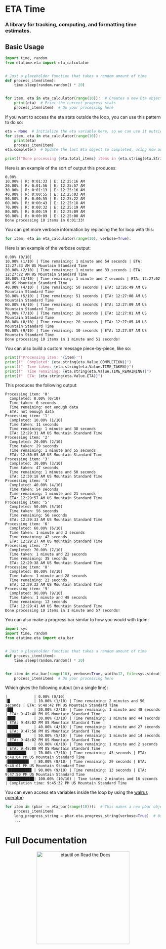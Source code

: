 # ETA Time
### A library for tracking, computing, and formatting time estimates.

## Basic Usage
```python
import time, random
from etatime.eta import eta_calculator


# Just a placeholder function that takes a random amount of time
def process_item(item):
    time.sleep(random.random() * 20)


for item, eta in eta_calculator(range(10)):  # Creates a new Eta object for each item
    print(eta)  # Print the current progress stats
    process_item(item)  # Do your processing here
```
If you want to access the eta stats outside the loop, you can use this pattern to do so:
```python
eta = None  # Initialize the eta variable here, so we can use it outside the loop
for item, eta in eta_calculator(range(10)):
    print(eta)
    process_item(item)
eta.complete()  # Update the last Eta object to completed, using now as the end time

print(f"Done processing {eta.total_items} items in {eta.string(eta.StringField.TIME_TAKEN)}!\n")
```
Here is an example of the sort of output this produces:
```
0.00%
10.00% | R: 0:01:33 | E: 12:25:16 AM
20.00% | R: 0:01:56 | E: 12:25:57 AM
30.00% | R: 0:01:13 | E: 12:25:16 AM
40.00% | R: 0:00:55 | E: 12:25:03 AM
50.00% | R: 0:00:55 | E: 12:25:22 AM
60.00% | R: 0:00:43 | E: 12:25:18 AM
70.00% | R: 0:00:32 | E: 12:25:19 AM
80.00% | R: 0:00:19 | E: 12:25:09 AM
90.00% | R: 0:00:09 | E: 12:25:00 AM
Done processing 10 items in 0:01:33!
```

You can get more verbose information by replacing the for loop with this:
```python
for item, eta in eta_calculator(range(10), verbose=True):
```
Here is an example of the verbose output:
```
0.00% (0/10)
10.00% (1/10) | Time remaining: 1 minute and 54 seconds | ETA: 12:27:33 AM US Mountain Standard Time
20.00% (2/10) | Time remaining: 1 minute and 33 seconds | ETA: 12:27:22 AM US Mountain Standard Time
30.00% (3/10) | Time remaining: 1 minute and 7 seconds | ETA: 12:27:02 AM US Mountain Standard Time
40.00% (4/10) | Time remaining: 50 seconds | ETA: 12:26:49 AM US Mountain Standard Time
50.00% (5/10) | Time remaining: 51 seconds | ETA: 12:27:08 AM US Mountain Standard Time
60.00% (6/10) | Time remaining: 41 seconds | ETA: 12:27:09 AM US Mountain Standard Time
70.00% (7/10) | Time remaining: 28 seconds | ETA: 12:27:01 AM US Mountain Standard Time
80.00% (8/10) | Time remaining: 20 seconds | ETA: 12:27:05 AM US Mountain Standard Time
90.00% (9/10) | Time remaining: 10 seconds | ETA: 12:27:07 AM US Mountain Standard Time
Done processing 10 items in 1 minute and 51 seconds!
```

You can also build a custom message piece-by-piece, like so:
```python
print(f"Processing item: '{item}'")
print(f"  Completed: {eta.string(eta.Value.COMPLETION)}")
print(f"  Time taken: {eta.string(eta.Value.TIME_TAKEN)}")
print(f"  Time remaining: {eta.string(eta.Value.TIME_REMAINING)}")
print(f"  ETA: {eta.string(eta.Value.ETA)}")
```
This produces the following output:
```
Processing item: '0'
  Completed: 0.00% (0/10)
  Time taken: 0 seconds
  Time remaining: not enough data
  ETA: not enough data
Processing item: '1'
  Completed: 10.00% (1/10)
  Time taken: 11 seconds
  Time remaining: 1 minute and 38 seconds
  ETA: 12:29:31 AM US Mountain Standard Time
Processing item: '2'
  Completed: 20.00% (2/10)
  Time taken: 29 seconds
  Time remaining: 1 minute and 55 seconds
  ETA: 12:30:05 AM US Mountain Standard Time
Processing item: '3'
  Completed: 30.00% (3/10)
  Time taken: 47 seconds
  Time remaining: 1 minute and 50 seconds
  ETA: 12:30:18 AM US Mountain Standard Time
Processing item: '4'
  Completed: 40.00% (4/10)
  Time taken: 54 seconds
  Time remaining: 1 minute and 21 seconds
  ETA: 12:29:57 AM US Mountain Standard Time
Processing item: '5'
  Completed: 50.00% (5/10)
  Time taken: 56 seconds
  Time remaining: 56 seconds
  ETA: 12:29:33 AM US Mountain Standard Time
Processing item: '6'
  Completed: 60.00% (6/10)
  Time taken: 1 minute and 3 seconds
  Time remaining: 42 seconds
  ETA: 12:29:27 AM US Mountain Standard Time
Processing item: '7'
  Completed: 70.00% (7/10)
  Time taken: 1 minute and 22 seconds
  Time remaining: 35 seconds
  ETA: 12:29:38 AM US Mountain Standard Time
Processing item: '8'
  Completed: 80.00% (8/10)
  Time taken: 1 minute and 28 seconds
  Time remaining: 22 seconds
  ETA: 12:29:32 AM US Mountain Standard Time
Processing item: '9'
  Completed: 90.00% (9/10)
  Time taken: 1 minute and 48 seconds
  Time remaining: 12 seconds
  ETA: 12:29:41 AM US Mountain Standard Time
Done processing 10 items in 1 minute and 57 seconds!
```

You can also make a progress bar similar to how you would with tqdm:
```python
import sys
import time, random
from etatime.eta import eta_bar


# Just a placeholder function that takes a random amount of time
def process_item(item):
    time.sleep(random.random() * 20)


for item in eta_bar(range(10), verbose=True, width=12, file=sys.stdout):  # Updates the progress bar each loop
    process_item(item)  # Do your processing here
```
Which gives the following output (on a single line):
```
|            | 0.00% (0/10)
|█▏          | 10.00% (1/10) | Time remaining: 2 minutes and 50 seconds | ETA: 9:48:42 PM US Mountain Standard Time
|██▌         | 20.00% (2/10) | Time remaining: 1 minute and 48 seconds | ETA: 9:47:48 PM US Mountain Standard Time
|███▋        | 30.00% (3/10) | Time remaining: 1 minute and 44 seconds | ETA: 9:48:02 PM US Mountain Standard Time
|████▉       | 40.00% (4/10) | Time remaining: 1 minute and 27 seconds | ETA: 9:47:58 PM US Mountain Standard Time
|██████      | 50.00% (5/10) | Time remaining: 1 minute and 14 seconds | ETA: 9:48:02 PM US Mountain Standard Time
|███████▏    | 60.00% (6/10) | Time remaining: 1 minute and 2 seconds | ETA: 9:48:08 PM US Mountain Standard Time
|████████▌   | 70.00% (7/10) | Time remaining: 45 seconds | ETA: 9:48:04 PM US Mountain Standard Time                                                               
|█████████▋  | 80.00% (8/10) | Time remaining: 29 seconds | ETA: 9:48:01 PM US Mountain Standard Time
|██████████▉ | 90.00% (9/10) | Time remaining: 13 seconds | ETA: 9:47:50 PM US Mountain Standard Time
|████████████| 100.00% (10/10) | Time taken: 2 minutes and 16 seconds | Completion time: 9:45:32 PM US Mountain Standard Time
```
You can even access eta variables inside the loop by using the [walrus operator](https://docs.python.org/3/whatsnew/3.8.html#assignment-expressions):
```python
for item in (pbar := eta_bar(range(10))):  # This makes a new pbar object
    process_item(item)
    long_progress_string = pbar.eta.progress_string(verbose=True)  # Use the variables elsewhere
    ...
```

# Full Documentation
<p align="center"><a href="https://etatime.readthedocs.io/en/latest/index.html"><img src="https://brand-guidelines.readthedocs.org/_images/logo-wordmark-vertical-dark.png" width="300px" alt="etautil on Read the Docs"></a></p>
